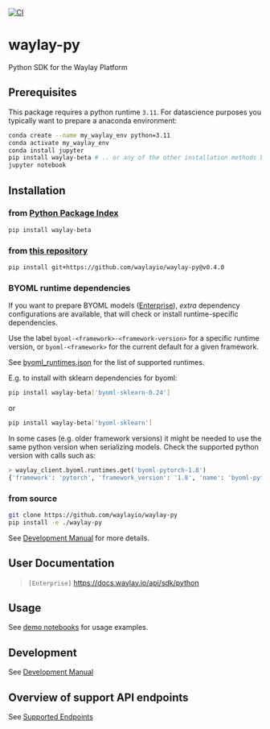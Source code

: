 [![CI](https://github.com/waylayio/waylay-py/actions/workflows/ci.yml/badge.svg)](https://github.com/waylayio/waylay-py/actions/workflows/ci.yml)

# waylay-py
Python SDK for the Waylay Platform

## Prerequisites
This package requires a python runtime `3.11`.
For datascience purposes you typically want to prepare a anaconda environment:
```bash
conda create --name my_waylay_env python=3.11
conda activate my_waylay_env
conda install jupyter
pip install waylay-beta # .. or any of the other installation methods below
jupyter notebook 
```

## Installation

### from [Python Package Index](https://pypi.org/project/waylay-beta/)
```bash
pip install waylay-beta
```
### from [this repository](https://github.com/waylayio/waylay-py)
```bash
pip install git+https://github.com/waylayio/waylay-py@v0.4.0
```

### BYOML runtime dependencies
If you want to prepare BYOML models ([Enterprise](http://docs.waylay.io/#/features/byoml/)),
_extra_ dependency configurations are available, that will check or install runtime-specific dependencies.

Use the label `byoml-<framework>-<framework-version>` for a specific runtime version, or
`byoml-<framework>` for the current default for a given framework. 

See [byoml_runtimes.json](doc/byoml_runtimes.json) for the list of supported runtimes.

E.g. to install with sklearn dependencies for byoml:
```bash
pip install waylay-beta['byoml-sklearn-0.24']
```
or
```bash
pip install waylay-beta['byoml-sklearn']
```

In some cases (e.g. older framework versions) it might be needed to use the same python version
when serializing models. Check the supported python version with calls such as:
```python
> waylay_client.byoml.runtimes.get('byoml-pytorch-1.8')
{'framework': 'pytorch', 'framework_version': '1.8', 'name': 'byoml-pytorch-1.8', 'python_version': '3.7'}
```

### from source
```bash
git clone https://github.com/waylayio/waylay-py
pip install -e ./waylay-py
```
See [Development Manual](doc/dev.md) for more details.

## User Documentation

> `[Enterprise]` https://docs.waylay.io/api/sdk/python

## Usage
See [demo notebooks](https://github.com/waylayio/demo-general/tree/master/python-sdk) for usage examples.

## Development
See [Development Manual](doc/dev.md)

## Overview of support API endpoints
See [Supported Endpoints](doc/services.md)
